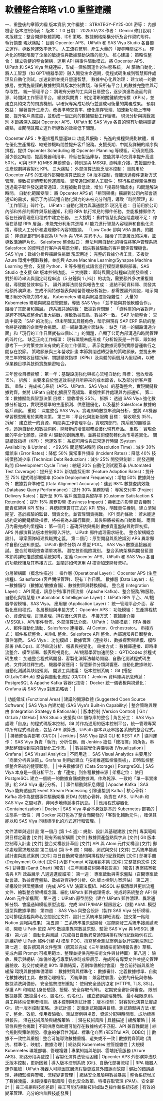 # 軟體整合策略 v1.0 重整建議

一、重整後的章節大綱
版本資訊
文件編號： STRATEGY-FY25-001
密等： 內部機密
版本控制列表：
版本： 1.0
日期： 2025/07/23
作者： Gemini
修訂說明： 初版建立：整合開源軟體策略、IDE 策略、數據網格架構分析及合作契約附件。
執行摘要
現狀痛點：
目前 Opcenter APS、UiPath 和 SAS Viya Studio 各自獨立運作，導致營運效率低下。
人工流程繁瑣，產生大量的「搜尋時間成本」。
碎片化的現狀阻礙了企業的敏捷性與數據驅動決策的能力。
核心建議：
策略性整合： 建立強健的整合架構，運用 API 與事件驅動模式，將 Opcenter APS、UiPath 和 SAS Viya 無縫連結，形成一個協同運作的生態系統。
AI 驅動自動化： 將人工智慧（如 GPT/機器學習）融入開發生命週期，從程式碼生成到智慧郵件處理及自動化測試，加速創新並提升營運智慧。
數據中心化與治理： 建立統一的數據層，並實施嚴謹的數據對齊與版本控制實踐，確保所有平台上的數據完整性與可存取性。
統一管理平台： 將現有分散的工具與日曆整合，逐步演進為全面的資源、時間與工作管理平台。
績效與問責： 制定清晰的關鍵績效指標（KPIs），並建立具約束力的問責機制，以確保專案成功執行並達成可衡量的業務成果。
預期效益： 顯著提升生產力、改善準時交貨率、優化庫存管理、加速新功能上市時間、提升客戶滿意度，並形成一個正向的數據驅動工作循環。
現況分析與挑戰識別
本節將深入探討 Opcenter APS、UiPath 和 SAS Viya 各自的現有功能與關鍵痛點，並闡明其獨立運作所導致的效率低下問題。

Opcenter APS：生產排程與營運缺口
功能與優勢： 先進的排程與規劃軟體，旨在優化生產排程、縮短停機時間並提升客戶服務。支援長期、中期及詳細的順序與排程，提供 Opcenter Scheduling 和 Opcenter Planning 等模組。可偵測瓶頸、減少設定時間、提高機器利用率、降低在製品庫存，並能將準時交貨率提升高達 50%。可與 ERP 和 MES 無縫整合，特別是與 MSSQL 資料庫介接，支援圖形化生產規劃與客製化 KPI。
三大痛點：
外部演算法缺乏版本控制： 目前用於 Opcenter APS 的五種外部開發演算法缺乏 Git 版本控制，僅能透過套件更新方式管理，導致技術債務和營運風險。
異常通知仰賴人工郵件： 現行系統仰賴供應商透過電子郵件發送異常通知，流程被動且低效，增加「搜尋時間成本」和問題解決時間。
自動化範圍受限： 將 Opcenter APS 的「相同架構」擴展到公司內部會議通知的需求，揭示了內部流程自動化潛力的未被充分利用，導致「時間管理」和「工作管理」碎片化。
UiPath：自動化潛力與溝通脫節
現況用途： 目前用於公司內部和外部的郵件與系統通知，利用 RPA 執行常見的郵件任務，並能根據郵件內容在任務管理應用程式中建立任務。
三大挑戰：
郵件智慧化與進階處理不足： 停留在基礎 RPA 層面，未能充分利用其進階 AI 能力進行智慧內容理解和自動化決策，導致人工分析和處理郵件內容的瓶頸。
「Low Code 卻與 VBA 無異」的觀感： 非資訊部門同事認為 UiPath 與 VBA 差異不大，阻礙了其更廣泛的採用，並導致溝通碎片化。
Salesforce 整合缺口： 無法利用自動化的特性將客戶管理系統 Salesforce 的資料進行客戶與場景分類，錯失數據驅動的客戶關係管理機會。
SAS Viya：數據分析與擴展性挑戰
現況用途： 完整的數據分析工具，支援從 Azure 環境中獲取數據，並能與 Azure Machine Learning/Synapse Machine Learning 整合，支援 Python、R 等多種程式語言進行模型建構與部署。SAS Studio 也支援 Git 版本控制功能。
三大挑戰：
即時與固定時程串流開發重複： 對於即時串流與固定時程串流（5 分鐘與 1 小時）的功能，需要額外多次重複開發，導致開發效率低下。
額外演算法開發與報告生成： 連結不同資料庫、開發其他額外演算法、生成不同特徵報表與經營管理分析報告，都需要額外開發，暗示開箱即用分析能力的不足。
Kubernetes 環境與網路控管複雜性： 大量的 Kubernetes 環境與網路控管問題，導致 SAS Viya 「並不能與其他軟體合作」，阻礙了其部署和擴展。
跨系統共通挑戰：
數據對齊問題： 「資料庫的內容對齊」是跨不同系統整合的重大挑戰，導致數據孤島、數據不一致。
SAP 功能整合： 查詢中提及「SAP 的功能」，但未明確其具體角色，暗示與現有 SAP ERP 系統的整合將是複雜的企業整合挑戰。
統一網路溝通介面缺失： 缺乏「統一的網路溝通介面」和「現行的工作日曆就有四個以上」的問題，凸顯了公司內部溝通和時間管理的碎片化。
缺乏正向工作循環： 現有環境未能形成「分析報表是一件事，跟如何思考下一步對策並無法有效的正向工作循環」，表示從數據洞察到實際營運執行之間存在脫節。
策略願景與三年營收計畫
本節將闡述轉型後的策略願景，並提出未來三年的營收目標拆解、關鍵績效指標（KPIs）及具體的兩個月內里程碑，以確保業務目標與技術實施緊密結合。

三年營收目標拆解：
第一年：基礎設施強化與核心流程自動化
目標： 營收增長 15%。
拆解： 主要來自於營運效率提升所帶來的成本節省，以及部分新客戶獲取。
重點： 完成核心系統（APS、UiPath、SAS Viya）的基礎整合，實現關鍵數據對齊，並將 UiPath 自動化擴展至高頻繁、重複性郵件處理與內部通知。
第二年：數據賦能與智慧決策
目標： 營收增長 25%。
拆解： 透過 SAS Viya 強化數據分析能力，實現更精準的生產預測、供應鏈優化，以及基於 Salesforce 數據的客戶洞察。
重點： 深度整合 SAS Viya，實現即時數據串流與分析，並將 AI/機器學習模型應用於業務決策。
第三年：平台化與創新服務
目標： 營收增長 35%。
拆解： 建立統一的資源、時間與工作管理平台，實現跨部門、跨系統的無縫協作。透過自動化和數據洞察，開發新的增值服務或優化現有產品。
重點： 實現全面的平台化願景，探索 AI 驅動的創新應用，並將技術優勢轉化為市場差異化。
關鍵績效指標（KPI）：
營運效率：
系統可用性與正常運行時間 (System Availability & Uptime)： ≥99.9%
問題解決時間 (Resolution Time)：減少 30%
錯誤率 (Error Rates)：降低 50%
異常事件頻率 (Incident Rates)：降低 40%
技術債務減少率 (Technical Debt Reduction)：減少 25%
開發與創新：
開發週期時間 (Development Cycle Time)：縮短 20%
自動化測試覆蓋率 (Automated Test Coverage)：提升至 80%
新功能採用率 (Feature Adoption Rates)：提升至 75%
程式碼部署頻率 (Code Deployment Frequency)：增加 50%
數據與分析：
數據對齊準確性 (Data Alignment Accuracy)：達到 98%
數據查詢效能 (Database Query Performance)：提升 30%
業務影響：
專案交付率 (Project Delivery Rates)：提升至 90%
客戶滿意度與留存率 (Customer Satisfaction & Retention)：提升 15%
業務影響 (Business Impact)：顯著正向影響
問責機制：
問責框架與 KPI 契約： 與總經理簽訂正式的 KPI 契約，明確責任機制，建立清晰期望、基於經驗的監督、問責文化，並管理問責挑戰。
KPI 契約條款： 若未能達成約定的關鍵績效指標，將被視為未履行職責，其後果將被視為自動離職。
兩個月內需完成的里程碑：
第一個月：基礎評估與規劃
數據資產盤點與對齊初探。
APS 外部演算法版本控制導入評估。
UiPath 郵件處理需求細化。
整合架構概念設計。
專案團隊組建與職責定義。
第二個月：原型開發與風險識別
APS 異常郵件自動化通知原型。
UiPath 郵件分類 AI 模型 POC。
SAS Viya 數據連接器測試。
整合前環境檢查清單初稿。
潛在技術風險識別。
整合系統架構與開發藍圖
本節將詳細描述整體系統架構，定義 Opcenter APS、UiPath 和 SAS Viya 各自的功能模組及其串接方式，並闡述如何運用 AI 技術加速開發流程。

分層架構圖（概念性描述）：
操作層 (Operational Layer)： Opcenter APS (生產排程)、Salesforce (客戶關係管理)、現有工作日曆。
數據層 (Data Layer)： 統一數據儲存（數據湖/數據倉儲）、數據對齊與轉換模組。
整合層 (Integration Layer)： API 閘道、訊息佇列/事件匯流排（Apache Kafka）、整合服務/微服務。
自動化與智慧層 (Automation & Intelligence Layer)： UiPath RPA 平台、AI/機器學習模組、SAS Viya。
應用層 (Application Layer)： 統一管理平台介面、客製化應用程式。
各層模組與串接方式：
Opcenter APS：
功能模組： 生產排程核心、資源管理、訂單處理、排程優化演算法。
串接方式： 數據庫介接 (MSSQL)、API/事件發佈、外部演算法介面。
UiPath：
功能模組： RPA 機器人、郵件自動化活動、Salesforce 連接器、AI Center、Orchestrator。
串接方式： 郵件系統整合、AI/ML 整合、Salesforce API 整合、內部通知與日曆整合、事件消費。
SAS Viya：
功能模組： 數據管理（連接器）、數據探索與建模、模型部署 (MLOps)、即時串流分析、報表與視覺化。
串接方式： 數據庫連接、即時串流整合、模型部署、報表與視覺化。
AI/機器學習加速開發：
GPT/Codex 於程式碼生成： 加速整合程式碼開發、客製化演算法輔助開發、自動化測試程式碼生成、文件與註釋生成。
機器學習應用： 智慧郵件分類與響應、自動化數據映射、自動化測試與缺陷預測。
開源工具建議：
版本控制系統： Git (搭配 GitLab/GitHub)
整合與自動化流程 (CI/CD)： Jenkins
資料庫與訊息傳遞： PostgreSQL & Apache Kafka
容器化技術： Docker
統一儀表板與視覺化： Grafana
與 SAS Viya 對應策略表：
|

| 功能領域 (Functional Area) | 建議的開源軟體 (Suggested Open Source Software) | SAS Viya 內建功能 (SAS Viya's Built-in Capability) | 整合策略與理由 (Integration Strategy & Rationale) | | 版本控制 (Version Control) | Git / GitLab / GitHub | SAS Studio 支援與 Git 儲存庫的整合 | 角色分工： SAS Viya 處理「自身」的程式碼版本控制。Git 將作為通用的版本控制平台，統一管理專案中所有程式碼資產，包括 APS 演算法、UiPath 腳本以及串接各系統的整合程式。 | | 持續整合與部署 (CI/CD) | Jenkins | SAS Viya 提供 CLI 和 REST API | 協同運作： SAS Viya 負責「執行」分析任務，而 Jenkins 擔任「總指揮」的角色，串連起整個端到端的自動化工作流。 | | 數據視覺化與儀表板 (Visualization) | Grafana | SAS Visual Analytics | 不同用途： SAS Visual Analytics 主要用於「商業分析與決策」。Grafana 則用於建立「技術維運監控儀表板」，即時監控整個整合系統的健康狀態。 | | 中央數據儲存 (Data Storage) | PostgreSQL | SAS Viya 本身是一個分析平台，會「連接」到各種數據來源 | 架構定位： 使用 PostgreSQL 建立一個統一的數據倉儲或數據湖，作為乾淨、一致的「單一事實來源」給 SAS Viya 進行分析。 | | 事件驅動與訊息傳遞 | Apache Kafka | SAS Viya 能夠透過其 Event Stream Processing 引擎連接到 Kafka | 核心骨幹： Kafka 將作為整個事件驅動架構 (EDA) 的核心骨幹，負責在 APS、UiPath 和 SAS Viya 之間可靠、非同步地傳遞事件訊息。 | | 應用程式容器化 (Containerization) | Docker | SAS Viya 平台本身就是基於 Kubernetes 部署的 | 生態系一致性： 用 Docker 來打包為了整合而開發的「客製化輔助元件」，確保其能以和 SAS Viya 同樣標準化的方式運行和管理。 |

文件清單與週計畫
第一個月 (第 1-4 週)：規劃、設計與基礎建設
[文件] 專案範疇與目標定義書
[文件] 現有系統架構圖
[文件] 數據資產盤點與字典
[文件] Git 版本控制導入計畫
[文件] 整合架構設計草圖
[文件] API 與 Atom 元件架構圖
[文件] 郵件處理需求規格書
第二個月 (第 5-8 週)：開發、測試與交付
[文件] 三系統串接測試計畫與測試案例
[文件] 每日自動異常通知與排程執行紀錄範例
[文件] 部署手冊 (Deployment Guide)
[文件] 內部 Prompt 可複用範本集
[文件] 完整技術文件
[文件] 甘特圖 (Gantt Chart)
[報告] 《三年業績技術架構報告書》
[報告] 專案結案報告與 KPI 效益展示
八週週進度細項：
第一週： 專案啟動與需求盤點（召開專案啟動會議、數據資產盤點、數據對齊初步分析、Git 版本控制方案評估）
第二週： 架構設計與環境準備（完成 APS VM 演算法模組、MSSQL 結構清單與更新流程文件、繪製整合架構概念圖、細化 UiPath 郵件處理需求、完成跨系統整合 API 與 Atom 元件架構圖）
第三週： UiPath 原型開發（建立 UiPath 郵件清理、異常通知分類、會議通知模組原型流程、完成 SMTP/IMAP 權限設定、啟動 AI/ML 模型選型與數據準備）
第四週： SAS Viya 與整合設計（製作 SAS Viya 分析模組、定時排程流程與命名空間設定文件、設計三系統串接詳細流程、提交第一階段 Notion 週報與成果）
第五週： 三系統串接原型開發（實際開發三系統串接測試流程、開發 UiPath 監控 APS 數據庫異常數據原型、驗證 SAS Viya 與 MSSQL 連接）
第六週： 自動化與測試（完成每日自動異常通知與排程執行紀錄範例程式、訓練初步 UiPath 郵件分類 AI 模型 POC、撰寫整合測試案例並執行端到端測試）
第七週： 報告撰寫與文件整理（撰寫並完成《三年業績技術架構報告書》草稿、完成內部 Prompt 可複用範本、整理並提供完整技術文件與甘特圖）
第八週： 驗收、展示與總結（準備並進行專案結束時成果展示、完成所有專案文件並提交管理層驗收、若交付成果達 80% 準備結案，否則準備檢討會議）
整合前待辦與風險緩解
環境與數據準備清單：
數據對齊與標準化： 數據審計、定義數據標準、自動化數據映射工具、數據治理框架。
系統準備： 兼容性驗證、必要的升級與修補、數據清洗與備份。
安全態勢控制重點：
使用安全通訊協定 (HTTPS, TLS, SSL)。
保護 API 和端點 (身份驗證、授權、安全存取令牌)。
定期安全審計與審查。
限制數據暴露 (數據最小化、匿名化、假名化)。
建立錯誤處理機制。
最小權限原則。
員工與終端使用者培訓。
版本控制與測試計畫：
版本控制： 對客製化演算法實施 Git、統一版本控制策略。
測試計畫： 定義測試範圍與目標、測試類型與方法 (單元、整合、效能、使用者驗收)、測試案例與場景、資源分配與時間表、成功標準與報告。
潛在技術風險與緩解策略：
| 潛在技術風險 | 具體描述 | 緩解策略 | 
| 兼容性與整合挑戰 | 不同供應商軟體可能存在數據格式不匹配、API 兼容性問題 | 綜合規劃與策略開發、徹底的兼容性測試、標準化介面 (RESTful API, ODBC) | 
| 數據不一致性與重複 | 整合可能導致數據重複、遺失或不一致 | 數據對齊策略 (清洗、標準化、映射)、數據治理 |
| 網路與 Kubernetes 控管複雜性 | 大規模 Kubernetes 環境部署、管理複雜 | 專業知識與培訓、雲端託管服務 (Azure AKS)、網路分段與監控 | 
| 客製化演算法管理困難 | Opcenter APS 外部演算法缺乏版本控制，更新困難 | 導入版本控制系統 (Git)、自動化部署流程 |
| RPA 機器人運作風險 | UiPath 機器人可能因底層流程變更或意外錯誤而故障 | 健壯的錯誤處理、持續監控與警報、流程變更管理 |
| 網絡安全風險與數據暴露 | 整合系統增加了數據洩露、未經授權存取風險 | 強化安全政策、特權存取管理 (PAM)、安全審計 |
| 員工抗拒與技能差距 | 員工可能抗拒新技術或缺乏操作新系統技能 | 有效的變革管理、充分的培訓與技能發展 |